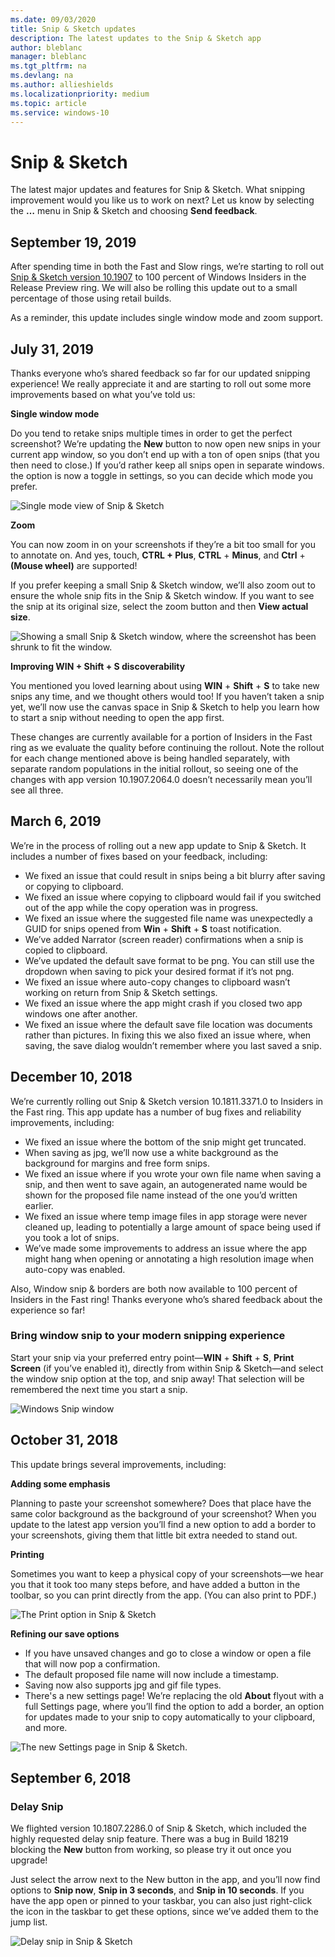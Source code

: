 ```yaml
---
ms.date: 09/03/2020
title: Snip & Sketch updates
description: The latest updates to the Snip & Sketch app
author: bleblanc
manager: bleblanc
ms.tgt_pltfrm: na
ms.devlang: na
ms.author: allieshields
ms.localizationpriority: medium
ms.topic: article
ms.service: windows-10
---
```


# Snip & Sketch 

The latest major updates and features for Snip & Sketch. What snipping improvement would you like us to work on next? Let us know by selecting the **…** menu in Snip & Sketch and choosing **Send feedback**.

## September 19, 2019

After spending time in both the Fast and Slow rings, we’re starting to roll out [Snip & Sketch version 10.1907](https://blogs.windows.com/windowsexperience/2019/07/31/announcing-windows-10-insider-preview-build-18950/) to 100 percent of Windows Insiders in the Release Preview ring. We will also be rolling this update out to a small percentage of those using retail builds. 

As a reminder, this update includes single window mode and zoom support.

## July 31, 2019

Thanks everyone who’s shared feedback so far for our updated snipping experience! We really appreciate it and are starting to roll out some more improvements based on what you’ve told us:

**Single window mode** 

Do you tend to retake snips multiple times in order to get the perfect screenshot? We’re updating the **New** button to now open new snips in your current app window, so you don’t end up with a ton of open snips (that you then need to close.) If you’d rather keep all snips open in separate windows. the option is now a toggle in settings, so you can decide which mode you prefer.

![Single mode view of Snip & Sketch](images/18950-2.png)
 
**Zoom** 

You can now zoom in on your screenshots if they’re a bit too small for you to annotate on. And yes, touch, **CTRL + Plus**, **CTRL** + **Minus**, and **Ctrl** + **(Mouse wheel)** are supported! 

If you prefer keeping a small Snip & Sketch window, we’ll also zoom out to ensure the whole snip fits in the Snip & Sketch window. If you want to see the snip at its original size, select the zoom button and then **View actual size**.

![Showing a small Snip & Sketch window, where the screenshot has been shrunk to fit the window.](images/18985.jpg)

**Improving WIN + Shift + S discoverability** 

You mentioned you loved learning about using **WIN** + **Shift** + **S** to take new snips any time, and we thought others would too! If you haven’t taken a snip yet, we’ll now use the canvas space in Snip & Sketch to help you learn how to start a snip without needing to open the app first. 

These changes are currently available for a portion of Insiders in the Fast ring as we evaluate the quality before continuing the rollout. Note the rollout for each change mentioned above is being handled separately, with separate random populations in the initial rollout, so seeing one of the changes with app version 10.1907.2064.0 doesn’t necessarily mean you’ll see all three.

## March 6, 2019

We’re in the process of rolling out a new app update to Snip & Sketch. It includes a number of fixes based on your feedback, including:

* We fixed an issue that could result in snips being a bit blurry after saving or copying to clipboard.
* We fixed an issue where copying to clipboard would fail if you switched out of the app while the copy operation was in progress.
* We fixed an issue where the suggested file name was unexpectedly a GUID for snips opened from **Win** + **Shift** + **S** toast notification.
* We’ve added Narrator (screen reader) confirmations when a snip is copied to clipboard.
* We’ve updated the default save format to be png. You can still use the dropdown when saving to pick your desired format if it’s not png.
* We fixed an issue where auto-copy changes to clipboard wasn’t working on return from Snip & Sketch settings.
* We fixed an issue where the app might crash if you closed two app windows one after another.
* We fixed an issue where the default save file location was documents rather than pictures. In fixing this we also fixed an issue where, when saving, the save dialog wouldn’t remember where you last saved a snip.

## December 10, 2018

We’re currently rolling out Snip & Sketch version 10.1811.3371.0 to Insiders in the Fast ring. This app update has a number of bug fixes and reliability improvements, including:

* We fixed an issue where the bottom of the snip might get truncated.
* When saving as jpg, we’ll now use a white background as the background for margins and free form snips.
* We fixed an issue where if you wrote your own file name when saving a snip, and then went to save again, an autogenerated name would be shown for the proposed file name instead of the one you’d written earlier.
* We fixed an issue where temp image files in app storage were never cleaned up, leading to potentially a large amount of space being used if you took a lot of snips.
* We’ve made some improvements to address an issue where the app might hang when opening or annotating a high resolution image when auto-copy was enabled.

Also, Window snip & borders are both now available to 100 percent of Insiders in the Fast ring! Thanks everyone who’s shared feedback about the experience so far!

### Bring window snip to your modern snipping experience

 Start your snip via your preferred entry point—**WIN** + **Shift** + **S**, **Print Screen** (if you’ve enabled it), directly from within Snip & Sketch—and select the window snip option at the top, and snip away! That selection will be remembered the next time you start a snip.

![Windows Snip window](images/snip_window.png)

## October 31, 2018

This update brings several improvements, including:

**Adding some emphasis**

Planning to paste your screenshot somewhere? Does that place have the same color background as the background of your screenshot? When you update to the latest app version you’ll find a new option to add a border to your screenshots, giving them that little bit extra needed to stand out.

**Printing** 

Sometimes you want to keep a physical copy of your screenshots—we hear you that it took too many steps before, and have added a button in the toolbar, so you can print directly from the app. (You can also print to PDF.)  

![The Print option in Snip & Sketch](images/18272-app1.jpg)

**Refining our save options**

* If you have unsaved changes and go to close a window or open a file that will now pop a confirmation.
* The default proposed file name will now include a timestamp.
* Saving now also supports jpg and gif file types.
* There's a new settings page! We’re replacing the old **About** flyout with a full Settings page, where you’ll find the option to add a border, an option for updates made to your snip to copy automatically to your clipboard, and more.
  
![The new Settings page in Snip & Sketch.](images/18272-app2.png)


## September 6, 2018

### Delay Snip 
We flighted version 10.1807.2286.0 of Snip & Sketch, which included the highly requested delay snip feature. There was a bug in Build 18219 blocking the **New** button from working, so please try it out once you upgrade! 

Just select the arrow next to the New button in the app, and you’ll now find options to **Snip now**, **Snip in 3 seconds**, and **Snip in 10 seconds**. If you have the app open or pinned to your taskbar, you can also just right-click the icon in the taskbar to get these options, since we’ve added them to the jump list.

![Delay snip in Snip & Sketch](images/snip-n-sketch.png)

